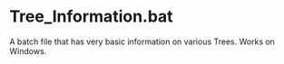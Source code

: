 Tree_Information.bat
====================

A batch file that has very basic information on various Trees. Works on Windows.
